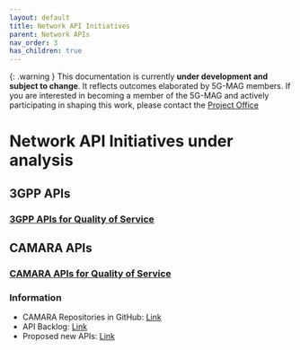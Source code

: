 ```yaml
---
layout: default
title: Network API Initiatives
parent: Network APIs
nav_order: 3
has_children: true
---
```


{: .warning }
This documentation is currently **under development and subject to change**. It reflects outcomes elaborated by 5G-MAG members. If you are interested in becoming a member of the 5G-MAG and actively participating in shaping this work, please contact the [Project Office](https://www.5g-mag.com/contact)

# Network API Initiatives under analysis

## 3GPP APIs

### [3GPP APIs for Quality of Service](https://jordijoangimenez.github.io/Tech/pages/Network_APIs/Content_Production/3GPP_APIs_QoS.html)

## CAMARA APIs

### [CAMARA APIs for Quality of Service](https://jordijoangimenez.github.io/Tech/pages/Network_APIs/Content_Production/CAMARA_APIs_QoS.html)

### Information
- CAMARA Repositories in GitHub: [Link](https://github.com/orgs/camaraproject/repositories?q=sort%3Aname-asc)
- API Backlog: [Link](https://github.com/camaraproject/WorkingGroups/blob/main/APIBacklog/documentation/APIbacklog.md)
- Proposed new APIs: [Link](https://github.com/camaraproject/WorkingGroups/pulls)

